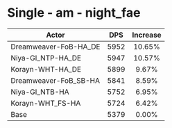 # Single - am - night_fae
| Actor | DPS | Increase |
|---|:---:|:---:|
|Dreamweaver-FoB-HA_DE|5952|10.65%|
|Niya-GI_NTP-HA_DE|5947|10.57%|
|Korayn-WHT-HA_DE|5899|9.67%|
|Dreamweaver-FoB_SB-HA|5841|8.59%|
|Niya-GI_NTB-HA|5752|6.95%|
|Korayn-WHT_FS-HA|5724|6.42%|
|Base|5379|0.00%|
